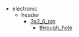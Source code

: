 * electronic
  * header
    * [3x2_6_pin](electronic/header/3x2_6_pin)
      * [through_hole](electronic/header/3x2_6_pin/through_hole)
